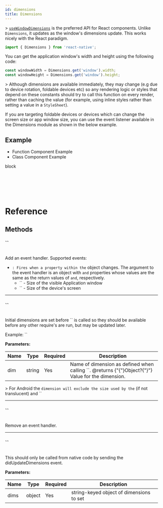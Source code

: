 ```yaml
---
id: dimensions
title: Dimensions
---
```


&gt; [`useWindowDimensions`](usewindowdimensions) is the preferred API for React components. Unlike `Dimensions`, it updates as the window's dimensions update. This works nicely with the React paradigm.

```jsx
import { Dimensions } from 'react-native';
```

You can get the application window's width and height using the following code:

```jsx
const windowWidth = Dimensions.get('window').width;
const windowHeight = Dimensions.get('window').height;
```

&gt; Although dimensions are available immediately, they may change (e.g due to device rotation, foldable devices etc) so any rendering logic or styles that depend on these constants should try to call this function on every render, rather than caching the value (for example, using inline styles rather than setting a value in a `StyleSheet`).

If you are targeting foldable devices or devices which can change the screen size or app window size, you can use the event listener available in the Dimensions module as shown in the below example.

## Example

<div className="toggler">
  <ul role="tablist" className="toggle-syntax">
    <li id="functional" className="button-functional" aria-selected="false" role="tab" tabIndex={0} aria-controls="functionaltab" onClick="displayTabs('syntax', 'functional')">
      Function Component Example
    </li>
    <li id="classical" className="button-classical" aria-selected="false" role="tab" tabIndex={0} aria-controls="classicaltab" onClick="displayTabs('syntax', 'classical')">
      Class Component Example
    </li>
  </ul>
</div>

block

```SnackPlayer name=Dimensions



```

```SnackPlayer name=Dimensions



```

# Reference

## Methods

### ``

```jsx
```

Add an event handler. Supported events:

- `: Fires when a property within the` object changes. The argument to the event handler is an object with `and` properties whose values are the same as the return values of `and`, respectively.
  - `` - Size of the visible Application window
  - `` - Size of the device's screen

---

### ``

```jsx
```

Initial dimensions are set before `` is called so they should be available before any other require's are run, but may be updated later.

Example: ``

**Parameters:**

| Name | Type   | Required | Description                                                                                       |
| ---- | ------ | -------- | ------------------------------------------------------------------------------------------------- |
| dim  | string | Yes      | Name of dimension as defined when calling ``. @returns {"{"}Object?{"}"} Value for the dimension. |

&gt; For Android the `dimension will exclude the size used by the` (if not translucent) and ``

---

### ``

```jsx
```

Remove an event handler.

---

### ``

```jsx
```

This should only be called from native code by sending the didUpdateDimensions event.

**Parameters:**

| Name | Type   | Required | Description                              |
| ---- | ------ | -------- | ---------------------------------------- |
| dims | object | Yes      | string-keyed object of dimensions to set |
